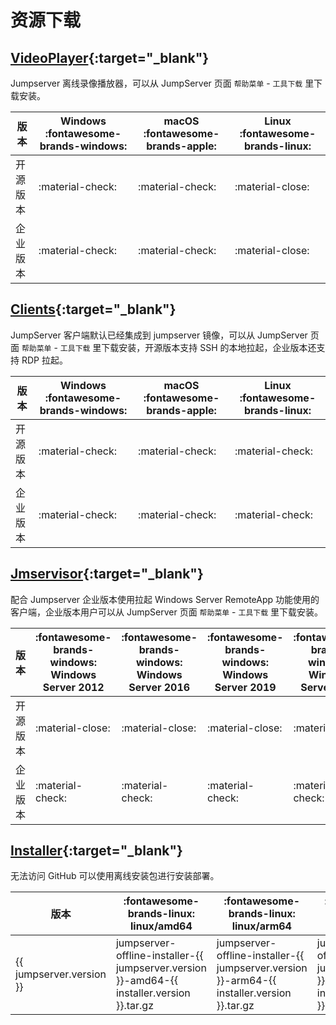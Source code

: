 # 资源下载

## [VideoPlayer](https://github.com/jumpserver/VideoPlayer/releases){:target="_blank"}

Jumpserver 离线录像播放器，可以从 JumpServer 页面 `帮助菜单` - `工具下载` 里下载安装。

| 版本     | Windows :fontawesome-brands-windows: |  macOS :fontawesome-brands-apple: | Linux :fontawesome-brands-linux: |
| ------- | ------------------------------------ | --------------------------------- | -------------------------------- |
| 开源版本 | :material-check:                     | :material-check:                  | :material-close:                 |
| 企业版本 | :material-check:                     | :material-check:                  | :material-close:                 |

## [Clients](https://github.com/jumpserver/clients/releases){:target="_blank"}

JumpServer 客户端默认已经集成到 jumpserver 镜像，可以从 JumpServer 页面 `帮助菜单` - `工具下载` 里下载安装，开源版本支持 SSH 的本地拉起，企业版本还支持 RDP 拉起。

| 版本     | Windows :fontawesome-brands-windows: |  macOS :fontawesome-brands-apple:   | Linux :fontawesome-brands-linux: |
| ------- | ------------------------------------ | ----------------------------------- | -------------------------------- |
| 开源版本 | :material-check:                     | :material-check:                    | :material-check:                 |
| 企业版本 | :material-check:                     | :material-check:                    | :material-check:                 |

## [Jmservisor](https://github.com/jumpserver/Jmservisor/releases){:target="_blank"}

配合 Jumpserver 企业版本使用拉起 Windows Server RemoteApp 功能使用的客户端，企业版本用户可以从 JumpServer 页面 `帮助菜单` - `工具下载` 里下载安装。

| 版本     | :fontawesome-brands-windows: Windows Server 2012 | :fontawesome-brands-windows: Windows Server 2016 | :fontawesome-brands-windows: Windows Server 2019 | :fontawesome-brands-windows: Windows Server 2022 |
| ------- | ------------------------------------------------- | ------------------------------------------------ | ----------------------------------------------- | ------------------------------------------------ |
| 开源版本 | :material-close:                                 | :material-close:                                  | :material-close:                                | :material-close:                                 |
| 企业版本 | :material-check:                                 | :material-check:                                  | :material-check:                                | :material-check:                                 |

## [Installer](https://community.fit2cloud.com/#/products/jumpserver/downloads){:target="_blank"}

无法访问 GitHub 可以使用离线安装包进行安装部署。

| 版本                     | :fontawesome-brands-linux: linux/amd64                                                     | :fontawesome-brands-linux: linux/arm64                                                     | :fontawesome-brands-linux: linux/loong64                                                     |
| ------------------------ | ------------------------------------------------------------------------------------------ | ------------------------------------------------------------------------------------------ | -------------------------------------------------------------------------------------------- |
| {{ jumpserver.version }} | jumpserver-offline-installer-{{ jumpserver.version }}-amd64-{{ installer.version }}.tar.gz | jumpserver-offline-installer-{{ jumpserver.version }}-arm64-{{ installer.version }}.tar.gz | jumpserver-offline-installer-{{ jumpserver.version }}-loong64-{{ installer.version }}.tar.gz |
